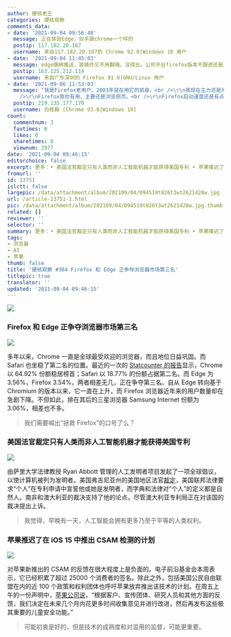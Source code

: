 ```yaml
---
author: 硬核老王
categories: 硬核观察
comments_data:
- date: '2021-09-04 09:56:40'
  message: 正在体验Edge，似乎跟chrome一个样的
  postip: 117.182.20.187
  username: 来自117.182.20.187的 Chrome 92.0|Windows 10 用户
- date: '2021-09-04 11:45:03'
  message: edge捆绑推送，装插件又不用翻墙，没得比。公司平台firefox版本不跟进还是上古版本，firefox没救了。不过家里用chromium的浏览器是默认，手动基乎是开firefox。为啥大多数人只接受一个浏览器？大部分人都限制自己一类工具只选其中一款，不像我这还有brave和minibrowser
  postip: 163.125.212.114
  username: 来自广东深圳的 Firefox 91.0|GNU/Linux 用户
- date: '2021-09-06 11:53:03'
  message: "我是Firefox老用户。2003年就在用它的前身。<br />\r\n我现在主力还是用edge，毕竟chrome的Dev Tool用得更习惯。<br
    />\r\nFirefox我也有用，主要还是浏览网页。<br />\r\nFirefox启动速度还是有点慢。"
  postip: 219.135.177.170
  username: 白栋毅 [Chrome 93.0|Windows 10]
count:
  commentnum: 3
  favtimes: 0
  likes: 0
  sharetimes: 0
  viewnum: 2977
date: '2021-09-04 09:46:15'
editorchoice: false
excerpt: 更多：• 美国法官裁定只有人类而非人工智能机器才能获得美国专利 • 苹果推迟了在 iOS 15 中推出 CSAM 检测的计划
fromurl: ''
id: 13751
islctt: false
largepic: /data/attachment/album/202109/04/094519t826t3wt2621428w.jpg
url: /article-13751-1.html
pic: /data/attachment/album/202109/04/094519t826t3wt2621428w.jpg.thumb.jpg
related: []
reviewer: ''
selector: ''
summary: 更多：• 美国法官裁定只有人类而非人工智能机器才能获得美国专利 • 苹果推迟了在 iOS 15 中推出 CSAM 检测的计划
tags:
- 浏览器
- AI
- 苹果
thumb: false
title: '硬核观察 #384 Firefox 和 Edge 正争夺浏览器市场第三名'
titlepic: true
translator: ''
updated: '2021-09-04 09:46:15'
---
```


![](/data/attachment/album/202109/04/094519t826t3wt2621428w.jpg)


### Firefox 和 Edge 正争夺浏览器市场第三名


![](/data/attachment/album/202109/04/094529di39i498icj3kwik.jpg)


多年以来，Chrome 一直是全球最受欢迎的浏览器，而且地位日益巩固。而 Safari 也坐稳了第二名的位置。最近的一次的 [Statcounter 的报告](https://gs.statcounter.com/browser-market-share)显示，Chrome 以 64.92% 份额稳居榜首；Safari 以 18.77% 的份额占据第二名。而 Edge 为 3.56%，Firefox 3.54%，两者相差无几，正在争夺第三名。自从 Edge 转向基于 Chromium 的版本以来，它一直在上升，而 Firefox 浏览器近年来的用户数量却在急剧下降。不但如此，排在其后的三星浏览器 Samsung Internet 份额为 3.06%，相差也不多。



> 
> 我们需要喊出“拯救 Firefox”的口号了么？
> 
> 
> 


### 美国法官裁定只有人类而非人工智能机器才能获得美国专利


![](/data/attachment/album/202109/04/094550dizniig4h7i6rldr.jpg)


由萨里大学法律教授 Ryan Abbott 管理的人工发明者项目发起了一项全球倡议，以使计算机被列为发明者。美国弗吉尼亚州的美国地区法官[裁定](https://www.bloomberg.com/news/articles/2021-09-03/only-humans-not-ai-machines-can-get-a-u-s-patent-judge-rules)，美国联邦法律要求“个人”在专利申请中宣誓他或她是发明者，而字典和法律对“个人”的定义都是自然人。南非和澳大利亚的裁决支持了他的论点，尽管澳大利亚专利局正在对该国的裁决提出上诉。



> 
> 我觉得，早晚有一天，人工智能会拥有更多乃至于平等的人类权利。
> 
> 
> 


### 苹果推迟了在 iOS 15 中推出 CSAM 检测的计划


![](/data/attachment/album/202109/04/094603eogc3cicmrzrziiw.jpg)


对苹果新推出的 CSAM 的反馈在很大程度上是负面的。电子前沿基金会本周表示，它已经积累了超过 25000 个消费者的签名。除此之外，包括美国公民自由联盟在内的近 100 个政策和权利团体也呼吁苹果放弃推出该技术的计划。在周五上午的一份声明中，[苹果公司说](https://techcrunch.com/2021/09/03/apple-csam-detection-delayed/)，“根据客户、宣传团体、研究人员和其他方面的反馈，我们决定在未来几个月内花更多时间收集意见并进行改进，然后再发布这些极其重要的儿童安全功能。”



> 
> 可能初衷是好的，但是技术的成熟度和对滥用的监督，可能更重要。
> 
> 
>